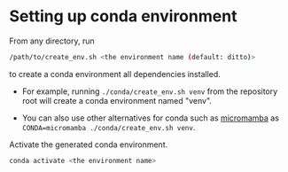 # Setting up conda environment
From any directory, run
```bash
/path/to/create_env.sh <the environment name (default: ditto)>
```
to create a conda environment all dependencies installed.

* For example, running `./conda/create_env.sh venv` from the repository root will create a conda environment named "venv".

* You can also use other alternatives for conda such as
[micromamba](https://mamba.readthedocs.io/en/latest/installation/micromamba-installation.html) as
`CONDA=micromamba ./conda/create_env.sh venv`.

Activate the generated conda environment.
```bash
conda activate <the environment name>
```
